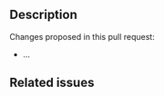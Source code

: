 <!-- Thank you for your contribution. Before you submit the pull request:
1. Follow contributing guidelines, templates, the recommended Git workflow, and any related documentation.
2. Read and submit the required Contributor Licence Agreements (https://github.com/kyma-project/community/blob/main/docs/contributing/02-contributing.md#agreements-and-licenses).
3. Test your changes and attach their results to the pull request.
4. Update the relevant documentation.
-->

## Description

Changes proposed in this pull request:

- ...

## Related issues
<!-- If you refer to a particular issue, provide its number. For example, `Resolves #123`, `Fixes #43`, or `See also #33`. -->
